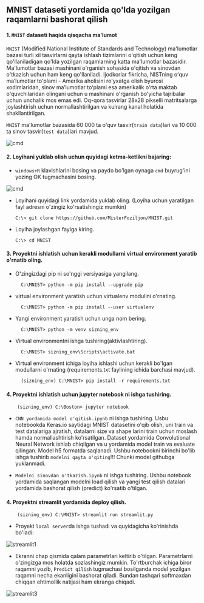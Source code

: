 ## MNIST dataseti yordamida qo'lda yozilgan raqamlarni bashorat qilish

#### 1. ```MNIST``` dataseti haqida qisqacha ma'lumot
```MNIST``` (Modified National Institute of Standards and Technology) ma'lumotlar bazasi turli xil tasvirlarni qayta ishlash tizimlarini o'qitish uchun keng qo'llaniladigan qo'lda yozilgan raqamlarning katta ma'lumotlar bazasidir. Ma'lumotlar bazasi mashinani o'rganish sohasida o'qitish va sinovdan o'tkazish uchun ham keng qo'llaniladi. Ijodkorlar fikricha, NISTning oʻquv maʼlumotlar toʻplami - Amerika aholisini roʻyxatga olish byurosi xodimlaridan, sinov maʼlumotlar toʻplami esa amerikalik oʻrta maktab oʻquvchilaridan olingani uchun u mashinani oʻrganish boʻyicha tajribalar uchun unchalik mos emas edi. Oq-qora tasvirlar 28x28 pikselli matritsalarga joylashtirish uchun normallashtirilgan va kulrang kanal holatida shakllantirilgan.

```MNIST``` ma'lumotlar bazasida 60 000 ta o'quv tasvir(```train data```)lari va 10 000 ta sinov tasvir(```test data```)lari mavjud. 

![cmd](https://github.com/MisterFoziljon/MNIST/blob/main/rasmlar/digits.jpg)


#### 2. Loyihani yuklab olish uchun quyidagi ketma-ketlikni bajaring:
  * `windows+R` klavishlarini bosing va paydo bo'lgan oynaga `cmd` buyrug'ini yozing OK tugmachasini bosing.
  
  ![cmd](https://github.com/MisterFoziljon/MNIST/blob/main/rasmlar/cmd.png)

  * Loyihani quyidagi link yordamida yuklab oling. (Loyiha uchun yaratilgan fayl adresni o'zingiz ko'rsatishingiz mumkin)

        C:\> git clone https://github.com/MisterFoziljon/MNIST.git

  * Loyiha joylashgan faylga kiring.
         
        C:\> cd MNIST


#### 3. Proyektni ishlatish uchun kerakli modullarni virtual environment yaratib o'rnatib oling.
* O'zingizdagi pip ni so'nggi versiyasiga yangilang.

        C:\MNIST> python -m pip install --upgrade pip
        
* virtual environment yaratish uchun virtualenv modulini o'rnating.
        
        C:\MNIST> python -m pip install --user virtualenv

* Yangi environment yaratish uchun unga nom bering.
        
        C:\MNIST> python -m venv sizning_env
        
* Virtual environmentni ishga tushiring(aktivlashtiring).
        
        C:\MNIST> sizning_env\Scripts\activate.bat
        
* Virtual environment ichiga loyiha ishlashi uchun kerakli bo'lgan modullarni o'rnating (requirements.txt faylining ichida barchasi mavjud).
        
        (sizning_env) C:\MNIST> pip install -r requirements.txt


#### 4. Proyektni ishlatish uchun jupyter notebook ni ishga tushiring.

        (sizning_env) C:\Boston> jupyter notebook
        
  * ```CNN yordamida model o'qitish.ipynb``` ni ishga tushiring. Usbu notebookda Keras.io saytidagi MNIST datasetini o'qib olish, uni train va test datalariga ajratish, datalarni size va shape larini train uchun moslash hamda normallashtirish ko'rsatilgan. Dataset yordamida Convolutional Neural Network ishlab chiqilgan va u yordamida model train va evaluate qilingan. Model h5 formatda saqlanadi. Ushbu notebookni birinchi bo'lib ishga tushirib ```modelni qayta o'qiting```!!! Chunki model githubga yuklanmadi.
  
  * ```Modelni sinovdan o'tkazish.ipynb``` ni ishga tushiring. Ushbu notebook yordamida saqlangan modelni load qilish va yangi test qilish datalari yordamida bashorat qilish (predict) ko'rsatib o'tilgan.


#### 4. Proyektni streamlit yordamida deploy qilish.

        (sizning_env) C:\MNIST> streamlit run streamlit.py

  * Proyekt ```local server```da ishga tushadi va quyidagicha ko'rinishda bo'ladi:


![streamlit1](https://github.com/MisterFoziljon/MNIST/blob/main/rasmlar/streamlit1.png)
  
  * Ekranni chap qismida qalam parametrlari keltirib o'tilgan. Parametrlarni o'zingizga mos holatda sozlashingiz mumkin. To'rtburchak ichiga biror raqamni yozib, ```Predict qilish``` tugmachasi bosilganda model yozilgan raqamni necha ekanligini bashorat qiladi. Bundan tashqari softmaxdan chiqqan ehtimollik natijasi ham ekranga chiqadi.


![streamlit3](https://github.com/MisterFoziljon/MNIST/blob/main/rasmlar/answer.png)
